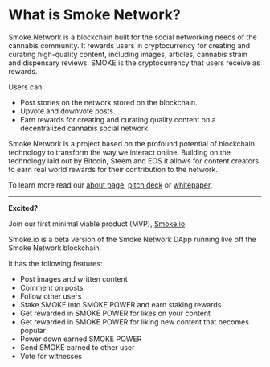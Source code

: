 # What is Smoke Network?

Smoke.Network is a blockchain built for the social networking needs of the cannabis community. It rewards users in cryptocurrency for creating and curating high-quality content, including images, articles, cannabis strain and dispensary reviews. SMOKE is the cryptocurrency that users receive as rewards.

Users can:  

- Post stories on the network stored on the blockchain.
- Upvote and downvote posts.
- Earn rewards for creating and curating quality content on a decentralized cannabis social network.

Smoke Network is a project based on the profound potential of blockchain technology to transform the way we interact online. Building on the technology laid out by Bitcoin, Steem and EOS it allows for content creators to earn real world rewards for their contribution to the network.

To learn more read our [about page](https://smoke.network), [pitch deck](https://smoke.network/Smoke-Pitch-Deck.pdf) or [whitepaper](https://smoke.network/Smoke-Whitepaper-2.0.pdf).

---

**Excited?**

Join our first minimal viable product (MVP), [Smoke.io](https://smoke.io/).

Smoke.io is a beta version of the Smoke Network DApp running live off the Smoke Network blockchain.

It has the following features:

- Post images and written content
- Comment on posts
- Follow other users
- Stake SMOKE into SMOKE POWER and earn staking rewards
- Get rewarded in SMOKE POWER for likes on your content
- Get rewarded in SMOKE POWER for liking new content that becomes popular
- Power down earned SMOKE POWER
- Send SMOKE earned to other user
- Vote for witnesses
